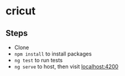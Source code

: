 # cricut

## Steps
- Clone
- `npm install` to install packages
- `ng test` to run tests
- `ng serve` to host, then visit [localhost:4200](http://localhost:4200)